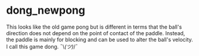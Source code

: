 # dong_newpong

This looks like the old game pong but is different in terms that the ball's direction does not depend on the point of contact of the paddle. Instead, the paddle is mainly for blocking and can be used to alter the ball's velocity.
I call this game dong.  ¯\\_(ツ)_/¯

